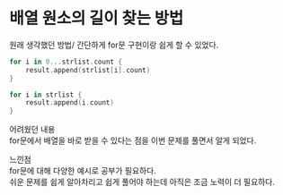 # 배열 원소의 길이 찾는 방법

원래 생각했던 방법/ 간단하게 for문 구현이랑 쉽게 할 수 있었다.  
```swift
for i in 0...strlist.count {
    result.append(strlist[i].count)
}

for i in strlist {
    result.append(i.count)
}

```

어려웠던 내용<br>
for문에서 배열을 바로 받을 수 있다는 점을 이번 문제를 풀면서 알게 되었다. 


  

느낀점<br>
for문에 대해 다양한 예시로 공부가 필요하다.<br>
쉬운 문제를 쉽게 알아차리고 쉽게 풀어야 하는데 아직은 조금 노력이 더 필요하다.
